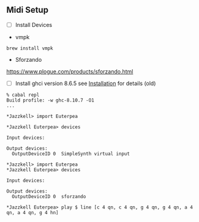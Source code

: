 ## Midi Setup

- [ ] Install Devices

* vmpk

```
brew install vmpk
```

* Sforzando

https://www.plogue.com/products/sforzando.html


- [ ] Install ghci version 8.6.5 see [Installation](http://www.euterpea.com/download-and-installation/) for details (old)

```
% cabal repl
Build profile: -w ghc-8.10.7 -O1
...
```

```
*Jazzkell> import Euterpea
```

```
*Jazzkell Euterpea> devices

Input devices: 

Output devices: 
  OutputDeviceID 0	SimpleSynth virtual input
```


```
*Jazzkell> import Euterpea
*Jazzkell Euterpea> devices

Input devices: 

Output devices: 
  OutputDeviceID 0	sforzando

*Jazzkell Euterpea> play $ line [c 4 qn, c 4 qn, g 4 qn, g 4 qn, a 4 qn, a 4 qn, g 4 hn]
```


